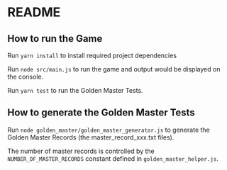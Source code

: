 # README

## How to run the Game

Run `yarn install` to install required project dependencies

Run `node src/main.js` to run the game and output would be displayed on the console.

Run `yarn test` to run the Golden Master Tests.

## How to generate the Golden Master Tests

Run `node golden_master/golden_master_generator.js` to generate the Golden Master Records (the master_record_xxx.txt files). 

The number of master records is controlled by the `NUMBER_OF_MASTER_RECORDS` constant defined in `golden_master_helper.js`.
